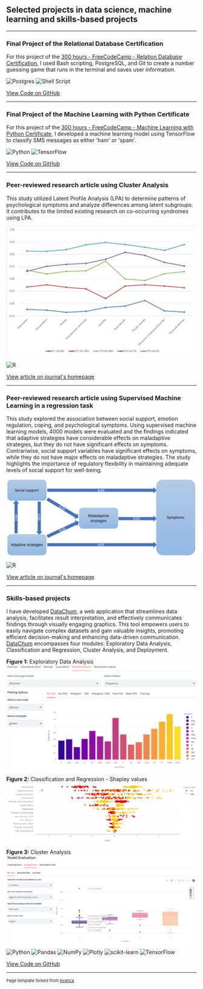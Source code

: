## Selected projects in data science, machine learning and skills-based projects

---

### Final Project of the Relational Database Certification

For this project of the [300 hours - FreeCodeCamp - Relation Database Certification](https://www.freecodecamp.org/certification/fccc9d03d80-7181-4b05-98ad-2407f0379bd3/relational-database-v8), I used Bash scripting, PostgreSQL, and Git to create a number guessing game that runs in the terminal and saves user information.

![Postgres](https://img.shields.io/badge/postgres-%23316192.svg?style=for-the-badge&logo=postgresql&logoColor=white) ![Shell Script](https://img.shields.io/badge/shell_script-%23121011.svg?style=for-the-badge&logo=gnu-bash&logoColor=white)

[View Code on GitHub](https://github.com/chrigesch/number_guessing_game)

---

### Final Project of the Machine Learning with Python Certificate

For this project of the [300 hours - FreeCodeCamp - Machine Learning with Python Certificate]([https://www.freecodecamp.org/certification/fccc9d03d80-7181-4b05-98ad-2407f0379bd3/relational-database-v8](https://www.freecodecamp.org/certification/fccc9d03d80-7181-4b05-98ad-2407f0379bd3/machine-learning-with-python-v7)), I developed a machine learning model using TensorFlow to classify SMS messages as either 'ham' or 'spam'.

![Python](https://img.shields.io/badge/python-3670A0?style=for-the-badge&logo=python&logoColor=ffdd54) ![TensorFlow](https://img.shields.io/badge/TensorFlow-%23FF6F00.svg?style=for-the-badge&logo=TensorFlow&logoColor=white)

[View Code on GitHub](https://github.com/chrigesch/sms_text_classification)

---

### Peer-reviewed research article using Cluster Analysis

This study utilized Latent Profile Analysis (LPA) to determine patterns of psychological symptoms and analyze differences among latent subgroups. It contributes to the limited existing research on co-occurring syndromes using LPA.

<img src="images/Figure 1 - LPA.png?raw=true"/>

![R](https://img.shields.io/badge/r-%23276DC3.svg?style=for-the-badge&logo=r&logoColor=white)

[View article on journal's homepage](https://www.kci.go.kr/kciportal/landing/article.kci?arti_id=ART002885055#none)

---

### Peer-reviewed research article using Supervised Machine Learning in a regression task

This study explored the association between social support, emotion regulation, coping, and psychological symptoms. Using supervised machine learning models, 4000 models were evaluated and the findings indicated that adaptive strategies have considerable effects on maladaptive strategies, but they do not have significant effects on symptoms. Contrariwise, social support variables have significant effects on symptoms, while they do not have major effects on maladaptive strategies. The study highlights the importance of regulatory flexibility in maintaining adequate levels of social support for well-being.

<img src="images/Figure 1 - ML.jpg?raw=true"/>

![R](https://img.shields.io/badge/r-%23276DC3.svg?style=for-the-badge&logo=r&logoColor=white)

[View article on journal's homepage](https://hpr.termedia.pl/Is-emotional-support-the-key-to-improving-emotion-regulation-A-machine-learning-approach,156937,0,2.html)

---

### Skills-based projects
I have developed [DataChum](https://datachum.streamlit.app/), a web application that streamlines data analysis, facilitates result interpretation, and effectively communicates findings through visually engaging graphics. This tool empowers users to easily navigate complex datasets and gain valuable insights, promoting efficient decision-making and enhancing data-driven communication. [DataChum](https://datachum.streamlit.app/) encompasses four modules: Exploratory Data Analysis, Classification and Regression, Cluster Analysis, and Deployment. 

**Figure 1:** Exploratory Data Analysis
<img src="images/EDA_1a.png?raw=true"/>

**Figure 2:** Classification and Regression - Shapley values
<img src="images/SHAP_1.png?raw=true"/>

**Figure 3:** Cluster Analysis
<img src="images/Cluster_1.png?raw=true"/>

![Python](https://img.shields.io/badge/python-3670A0?style=for-the-badge&logo=python&logoColor=ffdd54) ![Pandas](https://img.shields.io/badge/pandas-%23150458.svg?style=for-the-badge&logo=pandas&logoColor=white) ![NumPy](https://img.shields.io/badge/numpy-%23013243.svg?style=for-the-badge&logo=numpy&logoColor=white) ![Plotly](https://img.shields.io/badge/Plotly-%233F4F75.svg?style=for-the-badge&logo=plotly&logoColor=white) ![scikit-learn](https://img.shields.io/badge/scikit--learn-%23F7931E.svg?style=for-the-badge&logo=scikit-learn&logoColor=white) ![TensorFlow](https://img.shields.io/badge/TensorFlow-%23FF6F00.svg?style=for-the-badge&logo=TensorFlow&logoColor=white)

[View Code on GitHub](https://github.com/chrigesch/DataChum)

---
<p style="font-size:11px">Page template forked from <a href="https://github.com/evanca/quick-portfolio">evanca</a></p>
<!-- Remove above link if you don't want to attibute -->
